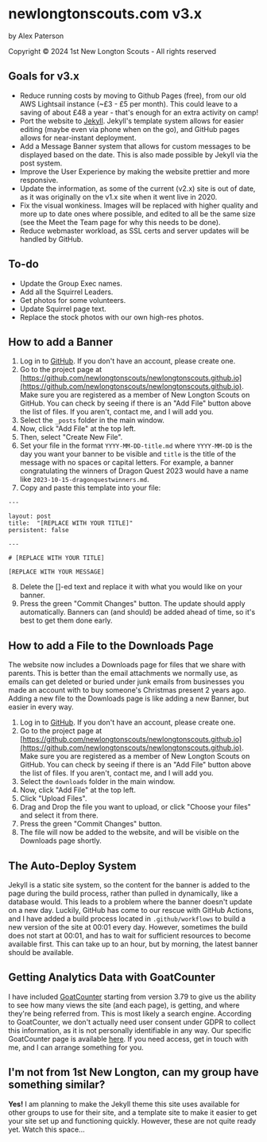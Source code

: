 # newlongtonscouts.com v3.x

by Alex Paterson

Copyright © 2024 1st New Longton Scouts - All rights reserved

## Goals for v3.x
- Reduce running costs by moving to Github Pages (free), from our old AWS Lightsail instance (~£3 - £5 per month). This could leave to a saving of about £48 a year - that's enough for an extra activity on camp!
- Port the website to [Jekyll](https://jekyllrb.com/). Jekyll's template system allows for easier editing (maybe even via phone when on the go), and GitHub pages allows for near-instant deployment.
- Add a Message Banner system that allows for custom messages to be displayed based on the date. This is also made possible by Jekyll via the post system.
- Improve the User Experience by making the website prettier and more responsive.
- Update the information, as some of the current (v2.x) site is out of date, as it was originally on the v1.x site when it went live in 2020.
- Fix the visual wonkiness. Images will be replaced with higher quality and more up to date ones where possible, and edited to all be the same size (see the Meet the Team page for why this needs to be done).
- Reduce webmaster workload, as SSL certs and server updates will be handled by GitHub.

## To-do

- Update the Group Exec names.
- Add all the Squirrel Leaders.
- Get photos for some volunteers.
- Update Squirrel page text.
- Replace the stock photos with our own high-res photos.

## How to add a Banner

1. Log in to [GitHub](https://github.com). If you don't have an account, please create one.
2. Go to the project page at [https://github.com/newlongtonscouts/newlongtonscouts.github.io](https://github.com/newlongtonscouts/newlongtonscouts.github.io). Make sure you are registered as a member of New Longton Scouts on GitHub. You can check by seeing if there is an "Add File" button above the list of files. If you aren't, contact me, and I will add you.
3. Select the ```_posts``` folder in the main window.
4. Now, click "Add File" at the top left.
5. Then, select "Create New File".
6. Set your file in the format ```YYYY-MM-DD-title.md``` where ```YYYY-MM-DD``` is the day you want your banner to be visible and ```title``` is the title of the message with no spaces or capital letters. For example, a banner congratulating the winners of Dragon Quest 2023 would have a name like ```2023-10-15-dragonquestwinners.md```.
7. Copy and paste this template into your file:
```
---

layout: post
title:  "[REPLACE WITH YOUR TITLE]"
persistent: false

---

# [REPLACE WITH YOUR TITLE]

[REPLACE WITH YOUR MESSAGE]
```
8. Delete the []-ed text and replace it with what you would like on your banner.
9. Press the green "Commit Changes" button. The update should apply automatically. Banners can (and should) be added ahead of time, so it's best to get them done early.

## How to add a File to the Downloads Page

The website now includes a Downloads page for files that we share with parents. This is better than the email attachments we normally use, as emails can get deleted or buried under junk emails from businesses you made an account with to buy someone's Christmas present 2 years ago. Adding a new file to the Downloads page is like adding a new Banner, but easier in every way.

1. Log in to [GitHub](https://github.com). If you don't have an account, please create one.
2. Go to the project page at [https://github.com/newlongtonscouts/newlongtonscouts.github.io](https://github.com/newlongtonscouts/newlongtonscouts.github.io). Make sure you are registered as a member of New Longton Scouts on GitHub. You can check by seeing if there is an "Add File" button above the list of files. If you aren't, contact me, and I will add you.
3. Select the ```downloads``` folder in the main window.
4. Now, click "Add File" at the top left.
5. Click "Upload Files".
6. Drag and Drop the file you want to upload, or click "Choose your files" and select it from there.
7. Press the green "Commit Changes" button.
8. The file will now be added to the website, and will be visible on the Downloads page shortly.

## The Auto-Deploy System

Jekyll is a static site system, so the content for the banner is added to the page during the build process, rather than pulled in dynamically, like a database would. This leads to a problem where the banner doesn't update on a new day. Luckily, GitHub has come to our rescue with GitHub Actions, and I have added a build process located in ```.github/workflows``` to build a new version of the site at 00:01 every day. However, sometimes the build does not start at 00:01, and has to wait for sufficient resources to become available first. This can take up to an hour, but by morning, the latest banner should be available.

## Getting Analytics Data with GoatCounter

I have included [GoatCounter](https://www.goatcounter.com/) starting from version 3.79 to give us the ability to see how many views the site (and each page), is getting, and where they're being referred from. This is most likely a search engine. According to GoatCounter, we don't actually need user consent under GDPR to collect this information, as it is not personally identifiable in any way. Our specific GoatCounter page is available [here](https://newlongtonscouts.goatcounter.com/). If you need access, get in touch with me, and I can arrange something for you.

## I'm not from 1st New Longton, can my group have something similar?

**Yes!** I am planning to make the Jekyll theme this site uses available for other groups to use for their site, and a template site to make it easier to get your site set up and functioning quickly. However, these are not quite ready yet. Watch this space...